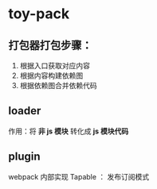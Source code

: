 # toy-pack

## 打包器打包步骤：
1. 根据入口获取对应内容
2. 根据内容构建依赖图
3. 根据依赖图合并依赖代码

## loader
作用：将 **非 js 模块** 转化成 **js 模块代码**

## plugin
webpack 内部实现 Tapable ： 发布订阅模式
